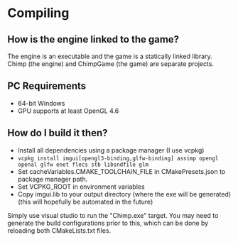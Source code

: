 # Compiling

## How is the engine linked to the game?

The engine is an executable and the game is a statically linked library.
Chimp (the engine) and ChimpGame (the game) are separate projects.

## PC Requirements

- 64-bit Windows
- GPU supports at least OpenGL 4.6

## How do I build it then?

- Install all dependencies using a package manager (I use vcpkg)
- `vcpkg install imgui[opengl3-binding,glfw-binding] assimp opengl openal glfw enet flecs stb libsndfile glm`
- Set cacheVariables.CMAKE_TOOLCHAIN_FILE in CMakePresets.json to package manager path.
- Set VCPKG_ROOT in environment variables
- Copy imgui.lib to your output directory (where the exe will be generated) (this will hopefully be automated in the future)

Simply use visual studio to run the "Chimp.exe" target.
You may need to generate the build configurations prior to this, which can be done by reloading both CMakeLists.txt files.